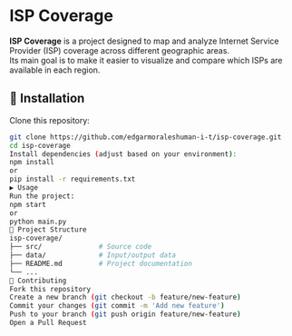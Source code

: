 # ISP Coverage

**ISP Coverage** is a project designed to map and analyze Internet Service Provider (ISP) coverage across different geographic areas.  
Its main goal is to make it easier to visualize and compare which ISPs are available in each region.

## 🚀 Installation

Clone this repository:

```bash
git clone https://github.com/edgarmoraleshuman-i-t/isp-coverage.git
cd isp-coverage
Install dependencies (adjust based on your environment):
npm install
or
pip install -r requirements.txt
▶️ Usage
Run the project:
npm start
or
python main.py
📂 Project Structure
isp-coverage/
├── src/              # Source code
├── data/             # Input/output data
├── README.md         # Project documentation
└── ...
🤝 Contributing
Fork this repository
Create a new branch (git checkout -b feature/new-feature)
Commit your changes (git commit -m 'Add new feature')
Push to your branch (git push origin feature/new-feature)
Open a Pull Request
